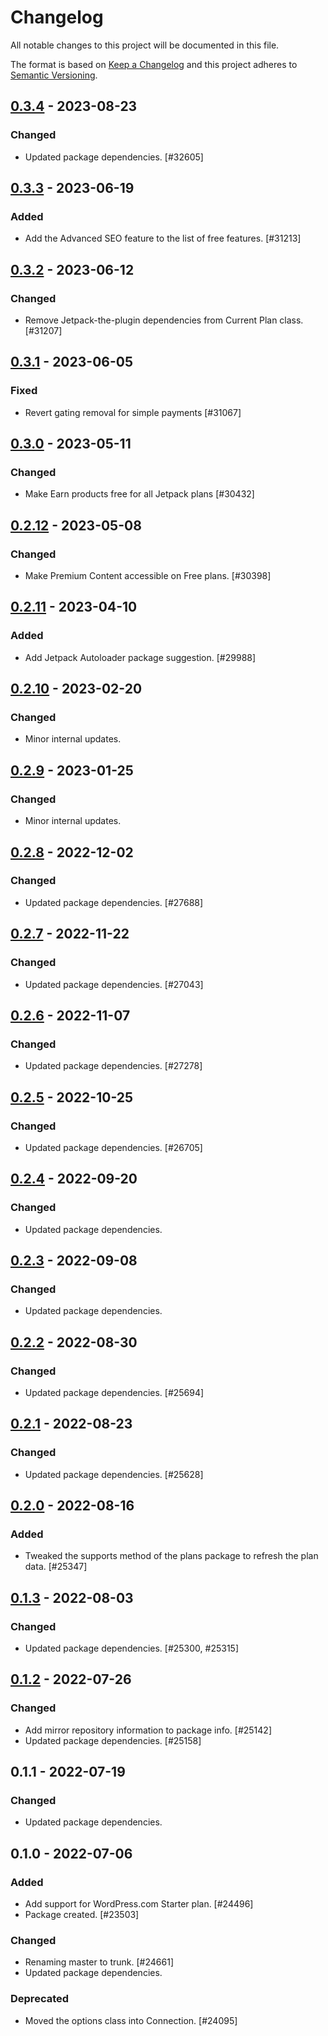 # Changelog

All notable changes to this project will be documented in this file.

The format is based on [Keep a Changelog](https://keepachangelog.com/en/1.0.0/)
and this project adheres to [Semantic Versioning](https://semver.org/spec/v2.0.0.html).

## [0.3.4] - 2023-08-23
### Changed
- Updated package dependencies. [#32605]

## [0.3.3] - 2023-06-19
### Added
- Add the Advanced SEO feature to the list of free features. [#31213]

## [0.3.2] - 2023-06-12
### Changed
- Remove Jetpack-the-plugin dependencies from Current Plan class. [#31207]

## [0.3.1] - 2023-06-05
### Fixed
- Revert gating removal for simple payments [#31067]

## [0.3.0] - 2023-05-11
### Changed
- Make Earn products free for all Jetpack plans [#30432]

## [0.2.12] - 2023-05-08
### Changed
- Make Premium Content accessible on Free plans. [#30398]

## [0.2.11] - 2023-04-10
### Added
- Add Jetpack Autoloader package suggestion. [#29988]

## [0.2.10] - 2023-02-20
### Changed
- Minor internal updates.

## [0.2.9] - 2023-01-25
### Changed
- Minor internal updates.

## [0.2.8] - 2022-12-02
### Changed
- Updated package dependencies. [#27688]

## [0.2.7] - 2022-11-22
### Changed
- Updated package dependencies. [#27043]

## [0.2.6] - 2022-11-07
### Changed
- Updated package dependencies. [#27278]

## [0.2.5] - 2022-10-25
### Changed
- Updated package dependencies. [#26705]

## [0.2.4] - 2022-09-20
### Changed
- Updated package dependencies.

## [0.2.3] - 2022-09-08
### Changed
- Updated package dependencies.

## [0.2.2] - 2022-08-30
### Changed
- Updated package dependencies. [#25694]

## [0.2.1] - 2022-08-23
### Changed
- Updated package dependencies. [#25628]

## [0.2.0] - 2022-08-16
### Added
- Tweaked the supports method of the plans package to refresh the plan data. [#25347]

## [0.1.3] - 2022-08-03
### Changed
- Updated package dependencies. [#25300, #25315]

## [0.1.2] - 2022-07-26
### Changed
- Add mirror repository information to package info. [#25142]
- Updated package dependencies. [#25158]

## 0.1.1 - 2022-07-19
### Changed
- Updated package dependencies.

## 0.1.0 - 2022-07-06
### Added
- Add support for WordPress.com Starter plan. [#24496]
- Package created. [#23503]

### Changed
- Renaming master to trunk. [#24661]
- Updated package dependencies.

### Deprecated
- Moved the options class into Connection. [#24095]

[0.3.4]: https://github.com/Automattic/jetpack-plans/compare/v0.3.3...v0.3.4
[0.3.3]: https://github.com/Automattic/jetpack-plans/compare/v0.3.2...v0.3.3
[0.3.2]: https://github.com/Automattic/jetpack-plans/compare/v0.3.1...v0.3.2
[0.3.1]: https://github.com/Automattic/jetpack-plans/compare/v0.3.0...v0.3.1
[0.3.0]: https://github.com/Automattic/jetpack-plans/compare/v0.2.12...v0.3.0
[0.2.12]: https://github.com/Automattic/jetpack-plans/compare/v0.2.11...v0.2.12
[0.2.11]: https://github.com/Automattic/jetpack-plans/compare/v0.2.10...v0.2.11
[0.2.10]: https://github.com/Automattic/jetpack-plans/compare/v0.2.9...v0.2.10
[0.2.9]: https://github.com/Automattic/jetpack-plans/compare/v0.2.8...v0.2.9
[0.2.8]: https://github.com/Automattic/jetpack-plans/compare/v0.2.7...v0.2.8
[0.2.7]: https://github.com/Automattic/jetpack-plans/compare/v0.2.6...v0.2.7
[0.2.6]: https://github.com/Automattic/jetpack-plans/compare/v0.2.5...v0.2.6
[0.2.5]: https://github.com/Automattic/jetpack-plans/compare/v0.2.4...v0.2.5
[0.2.4]: https://github.com/Automattic/jetpack-plans/compare/v0.2.3...v0.2.4
[0.2.3]: https://github.com/Automattic/jetpack-plans/compare/v0.2.2...v0.2.3
[0.2.2]: https://github.com/Automattic/jetpack-plans/compare/v0.2.1...v0.2.2
[0.2.1]: https://github.com/Automattic/jetpack-plans/compare/v0.2.0...v0.2.1
[0.2.0]: https://github.com/Automattic/jetpack-plans/compare/v0.1.3...v0.2.0
[0.1.3]: https://github.com/Automattic/jetpack-plans/compare/v0.1.2...v0.1.3
[0.1.2]: https://github.com/Automattic/jetpack-plans/compare/v0.1.1...v0.1.2
